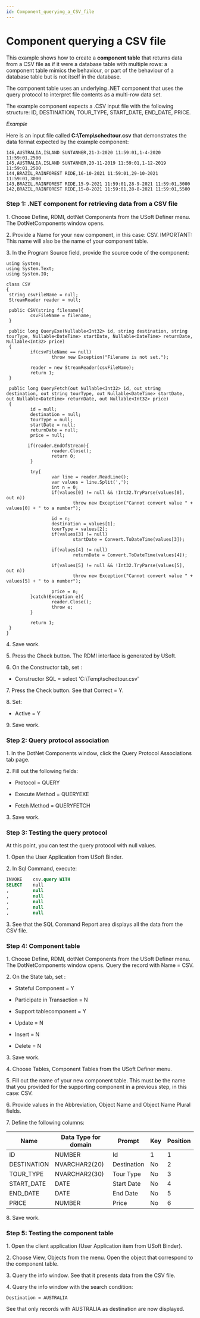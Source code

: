 ```yaml
---
id: Component_querying_a_CSV_file
---
```


# Component querying a CSV file

This example shows how to create a **component table** that returns data from a CSV file as if it were a database table with multiple rows: a component table mimics the behaviour, or part of the behaviour of a database table but is not itself in the database.

The component table uses an underlying .NET component that uses the query protocol to interpret file contents as a multi-row data set.

The example component expects a .CSV input file with the following structure: ID, DESTINATION, TOUR_TYPE, START_DATE, END_DATE, PRICE.

*Example*

Here is an input file called **C:\\Temp\\schedtour.csv** that demonstrates the data format expected by the example component:

```
146,AUSTRALIA,ISLAND SUNTANNER,21-3-2020 11:59:01,1-4-2020 11:59:01,2500
145,AUSTRALIA,ISLAND SUNTANNER,20-11-2019 11:59:01,1-12-2019 11:59:01,2500
144,BRAZIL,RAINFOREST RIDE,16-10-2021 11:59:01,29-10-2021 11:59:01,3000
143,BRAZIL,RAINFOREST RIDE,15-9-2021 11:59:01,28-9-2021 11:59:01,3000
142,BRAZIL,RAINFOREST RIDE,15-8-2021 11:59:01,28-8-2021 11:59:01,5500

```

### Step 1: .NET component for retrieving data from a CSV file

1. Choose Define, RDMI, dotNet Components from the USoft Definer menu. The DotNetComponents window opens.

2. Provide a Name for your new component, in this case: CSV. IMPORTANT: This name will also be the name of your component table.

3. In the Program Source field, provide the source code of the component:

```language-cs
using System;
using System.Text;
using System.IO;

class CSV
{
 string csvFileName = null;
 StreamReader reader = null;

 public CSV(string filename){
         csvFileName = filename;
 }

 public long QueryExe(Nullable<Int32> id, string destination, string tourType, Nullable<DateTime> startDate, Nullable<DateTime> returnDate, Nullable<Int32> price)
 {
         if(csvFileName == null)
                 throw new Exception("Filename is not set.");

         reader = new StreamReader(csvFileName);
         return 1;
 }

 public long QueryFetch(out Nullable<Int32> id, out string destination, out string tourType, out Nullable<DateTime> startDate, out Nullable<DateTime> returnDate, out Nullable<Int32> price)
 {
         id = null;
         destination = null;
         tourType = null;
         startDate = null;
         returnDate = null;
         price = null;

        if(reader.EndOfStream){
                 reader.Close();
                 return 0;
         }

         try{
                 var line = reader.ReadLine();
                 var values = line.Split(',');
                 int n = 0;
                 if(values[0] != null && !Int32.TryParse(values[0], out n))
                         throw new Exception("Cannot convert value " + values[0] + " to a number");

                 id = n;
                 destination = values[1];
                 tourType = values[2];
                 if(values[3] != null)
                         startDate = Convert.ToDateTime(values[3]);

                 if(values[4] != null)
                         returnDate = Convert.ToDateTime(values[4]);

                 if(values[5] != null && !Int32.TryParse(values[5], out n))
                         throw new Exception("Cannot convert value " + values[5] + " to a number");

                 price = n;
         }catch(Exception e){
                 reader.Close();
                 throw e;
         }

         return 1;
 }
}
```

4. Save work.

5. Press the Check button. The RDMI interface is generated by USoft.

6. On the Constructor tab, set :

- Constructor SQL = select 'C:\\Temp\\schedtour.csv'

7. Press the Check button. See that Correct = Y.

8. Set:

- Active = Y

9. Save work.

### Step 2: Query protocol association

1. In the DotNet Components window, click the Query Protocol Associations tab page.

2. Fill out the following fields:

- Protocol = QUERY
- Execute Method = QUERYEXE

- Fetch Method = QUERYFETCH

3. Save work.

### Step 3: Testing the query protocol

At this point, you can test the query protocol with null values.

1. Open the User Application from USoft Binder.

2. In Sql Command, execute:

```sql
INVOKE    csv.query WITH
SELECT    null
,         null
,         null
,         null
,         null
,         null

```

3. See that the SQL Command Report area displays all the data from the CSV file.

### Step 4: Component table

1. Choose Define, RDMI, dotNet Components from the USoft Definer menu. The DotNetComponents window opens. Query the record with Name = CSV.

2. On the State tab, set :

- Stateful Component = Y
- Participate in Transaction = N
- Support tablecomponent = Y
- Update = N
- Insert = N

- Delete = N

3. Save work.

4. Choose Tables, Component Tables from the USoft Definer menu.

5. Fill out the name of your new component table. This must be the name that you provided for the supporting component in a previous step, in this case: CSV.

6. Provide values in the Abbreviation, Object Name and Object Name Plural fields.

7. Define the following columns:

|**Name**|**Data Type for domain**|**Prompt**|**Key** |**Position**|
|--------|--------|--------|--------|--------|
|ID      |NUMBER  |Id      |1       |1       |
|DESTINATION|NVARCHAR2(20)|Destination|No      |2       |
|TOUR_TYPE|NVARCHAR2(30)|Tour Type|No      |3       |
|START_DATE|DATE    |Start Date|No      |4       |
|END_DATE|DATE    |End Date|No      |5       |
|PRICE   |NUMBER  |Price   |No      |6       |



8. Save work.

### Step 5: Testing the component table

1. Open the client application (User Application item from USoft Binder).

2. Choose View, Objects from the menu. Open the object that correspond to the component table.

3. Query the info window. See that it presents data from the CSV file.

4. Query the info window with the search condition:

```
Destination = AUSTRALIA
```

See that only records with AUSTRALIA as destination are now displayed.